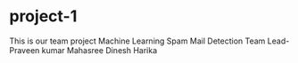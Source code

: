 # project-1

This is our team project
Machine Learning Spam Mail Detection
Team Lead-Praveen kumar
Mahasree
Dinesh
Harika
